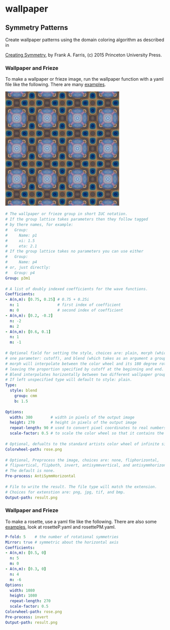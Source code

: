 # wallpaper
## Symmetry Patterns
Create wallpaper patterns using the domain coloring algorithm as described in

[Creating Symmetry], by Frank A. Farris, (c) 2015 Princeton University Press.

[Creating Symmetry]: https://www.amazon.com/Creating-Symmetry-Mathematics-Wallpaper-Patterns/dp/0691161739/ref=sr_1_1?ie=UTF8&qid=1495813829&sr=8-1&keywords=creating+symmetry

### Wallpaper and Frieze
To make a wallpaper or frieze image, run the wallpaper function with a yaml
file like the following. There are many [examples].

![example](https://github.com/jeffreyrosenbluth/wallpaper/blob/master/examples/readme.png)

[examples]: https://github.com/jeffreyrosenbluth/wallpaper/tree/master/examples

```yaml
# The wallpaper or frieze group in short IUC notation.
# If the group lattice takes parameters then they follow tagged
# by there names, for example:
#   Group:
#     Name: p1
#     xi: 1.5
#     eta: 2.1
# If the group lattice takes no parameters you can use either
#   Group:
#     Name: p4
# or, just directly:
#   Group: p4
Group: p3m1

# A list of doubly indexed coefficients for the wave functions.
Coefficients:
- A(n,m): [0.75, 0.25] # 0.75 + 0.25i
  n: 1                 # first index of coefficient
  m: 0                 # second index of coefficient
- A(n,m): [0.2, -0.2]
  n: -2
  m: 2
- A(n,m): [0.6, 0.1]
  n: 1
  m: -1

# Optional field for setting the style, choices are: plain, morph (which takes
# one parameter: cutoff), and blend (which takes as an argument a group object).
# morph will interpolate between the color wheel and its 180 degree rotation,
# leaving the proportion specified by cutoff at the beginning and end.
# Blend interpolates horizontally between two different wallpaper groups.
# If left unspecified type will default to style: plain.
Type:
  style: blend
    group: cmm
    b: 1.5

Options:
  width: 380        # width in pixels of the output image
  height: 270       # height in pixels of the output image
  repeat-length: 90 # used to convert pixel coordinates to real numbers
  scale-factor: 0.5 # to scale the color wheel so that it contains the domain values

# Optional, defualts to the standard artists color wheel of infinite size.
Colorwheel-path: rose.png

# Optional, Preprocess the image, choices are: none, fliphorizontal,
# flipvertical, flipboth, invert, antisymmvertical, and antisymmhorizontal.
# The default is none.
Pre-process: AntiSymmHorizontal

# File to write the result. The file type will match the extension.
# Choices for extenstion are: png, jpg, tif, and bmp.
Output-path: result.png
```

### Wallpaper and Frieze
To make a rosette, use a yaml file like the following. There are also some
[examples], look at rosetteP.yaml and rosettePM.yaml.

```yaml
P-fold: 5    # the number of rotational symmetries
Mirror: true # symmetric about the horizontal axis
Coefficients:
- A(n,m): [0.5, 0]
  n: 5
  m: 0
- A(n,m): [0.3, 0]
  n: 4
  m: -6
Options:
  width: 1080
  height: 1080
  repeat-length: 270
  scale-factor: 0.5
Colorwheel-path: rose.png
Pre-process: invert
Output-path: result.png
```
